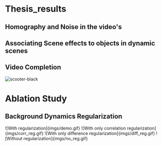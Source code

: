 # Thesis_results

## Homography and Noise in the video's

## Associating Scene effects to objects in dynamic scenes

## Video Completion
![scooter-black](imgs/demo.gif)


# Ablation Study

## Background Dynamics Regularization
![With regularization]{imgs/demo.gif}
![With only correlation regularization]{imgs/corr_reg.gif}
![With only difference regularization]{imgs/diff_reg.gif}
![Without regularization]{imgs/no_reg.gif}
